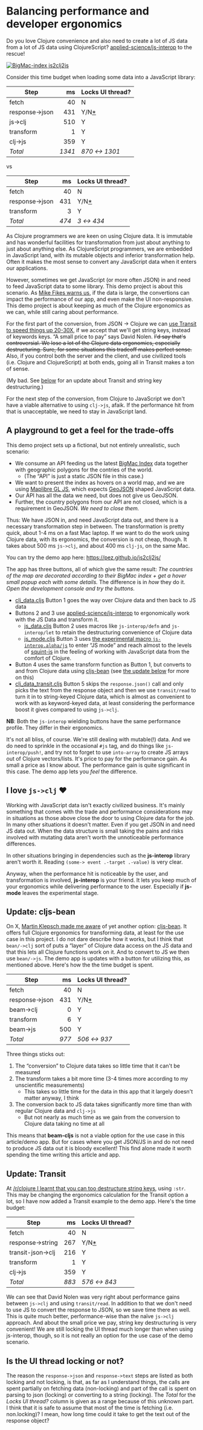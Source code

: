 # Balancing performance and developer ergonomics

Do you love Clojure convenience and also need to create a lot of JS data from a lot of JS data using ClojureScript? [applied-science/js-interop](https://github.com/applied-science/js-interop) to the rescue!

[![BigMac-index js2clj2js](public/js2clj2js-app.jpg)](https://pez.github.io/js2clj2js/)

Consider this time budget when loading some data into a JavaScript library: 

| Step           | ms     | Locks UI thread? |
|----------------|-------:|------|
| fetch          | 40     |  N    |
| response->json | 431    |  Y/N[*](#is-the-ui-thread-locking-or-not)    |
| js->clj        | 510    |  Y   |
| transform      | 1      |  Y    |
| clj->js        | 359    |  Y    |
| *Total*        | *1341* |  *870 <-> 1301*    |

vs

| Step           | ms    | Locks UI thread? |
|----------------|------:|------|
| fetch          | 40    |  N    |
| response->json | 431   |  Y/N[*](#is-the-ui-thread-locking-or-not)    |
| transform      | 3     |  Y    |
| *Total*        | *474* |  *3 <-> 434*    |

As Clojure programmers we are keen on using Clojure data. It is immutable and has wonderful facilities for transformation from just about anything to just about anything else. As ClojureScript programmers, we are embedded in JavaScript land, with its mutable objects and inferior transformation help. Often it makes the most sense to convert any JavaScript data when it enters our applications.

However, sometimes we get JavaScript (or more often JSON) in and need to feed JavaScript data to some library. This demo project is about this scenario. As [Mike Fikes warns us](https://blog.fikesfarm.com/posts/2017-11-09-avoid-converting-javascript-objects.html), if the data is large, the convertions can impact the performance of our app, and even make the UI non-responsive. This demo project is about keeping as much of the Clojure ergonomics as we can, while still caring about performance.

For the first part of the conversion, from JSON -> Clojure we can [use Transit to speed things up 20-30X](https://swannodette.github.io/2014/07/26/transit-clojurescript/), if we accept that we'll get string keys, instead of keywords keys. “A small price to pay” says David Nolen. ~~I'd say that's controversial. We lose a lot of the Clojure data ergonomics, especially destructuring. Sure, for some situations this tradeoff makes perfect sense.~~ Also, if you control both the server and the client, and use civilized tools (i.e. Clojure and ClojureScript) at both ends, going all in Transit makes a ton of sense.

(My bad. See [below](#update-transit) for an update about Transit and string key destructuring.)

For the next step of the conversion, from Clojure to JavaScript we don't have a viable alternative to using `clj->js`, afaik. If the performance hit from that is unacceptable, we need to stay in JavaScript land.

## A playground to get a feel for the trade-offs

This demo project sets up a fictional, but not entirely unrealistic, such scenario:

* We consume an API feeding us the latest [BigMac Index](https://www.economist.com/big-mac-index) data together with geographic polygons for the contries of the world.
  - (The “API” is just a static JSON file in this case.)
* We want to present the index as hovers on a world map, and we are using [Maplibre GL JS](https://maplibre.org/), which expects [GeoJSON](https://geojson.org/) shaped JavaScript data.
* Our API has all the data we need, but does not give us GeoJSON.
* Further, the country polygons from our API are not closed, which is a requirement in GeoJSON. _We need to close them._

Thus: We have JSON in, and need JavaScript data out, and there is a necessary transformation step in between. The transformation is pretty quick, about 1-4 ms on a fast Mac laptop. If we want to do the work using Clojure data, with its ergonomics, the conversion is not cheap, though. It takes about 500 ms `js->clj`, and about 400 ms `clj-js`, on the same Mac.

You can try the demo app here: https://pez.github.io/js2clj2js/

The app has three buttons, all of which give the same result: _The countries of the map are decorated according to their BigMac index + get a hover small popup each with some details._ The difference is in _how_ they do it. _Open the development console and try the buttons._

* [clj_data.cljs](src/js2clj2js/clj_data.cljs) Button 1 goes the way over Clojure data and then back to JS data
* Buttons 2 and 3 use [applied-science/js-interop](https://github.com/applied-science/js-interop) to ergonomically work with the JS Data and transform it.
  * [js_data.cljs](src/js2clj2js/js_data.cljs) Button 2 uses macros like `js-interop/defn` and `js-interop/let` to retain the destructuring convenience of Clojure data
  * [js_mode.cljs](src/js2clj2js/js_mode.cljs) Button 3 uses [the experimental macro `js-interop.alpha/js`](https://github.com/applied-science/js-interop/pull/32) to enter “JS mode” and reach almost to the levels of [squint-js](https://github.com/squint-cljs/squint) in the feeling of working with JavaScript data from the comfort of Clojure.
* Button 4 uses the same transform function as Button 1, but converts to and from Clojure data using [cljs-bean](https://github.com/mfikes/cljs-bean) (see [the update below](#update-cljs-bean) for more on this)
* [clj_data_transit.cljs](src/js2clj2js/clj_data_transit.cljs) Button 5 skips the `response.json()` call and only picks the text from the response object and then we use `transit/read` to turn it in to string-keyed Clojure data, which is almost as convenient to work with as keyword-keyed data, at least considering the performance boost it gives compared to using `js->clj`.

**NB**: Both the `js-interop` wielding buttons have the same performance profile. They differ in their ergonomics.

It's not all bliss, of course. We're still dealing with mutable(!) data. And we do need to sprinkle in the occasional `#js` tag, and do things like `js-interop/push!`, and try not to forget to use `into-array` to create JS arrays out of Clojure vectors/lists. It's price to pay for the performance gain. As small a price as I know about. The performance gain is quite significant in this case. The demo app lets you _feel_ the difference.

## I love `js->clj` ❤️

Working with JavaScript data isn't exactly civilized business. It's mainly something that comes with the trade and performance considerations may in situations as those above close the door to using Clojure data for the job. In many other situations it doesn't matter. Even if you get JSON in and need JS data out. When the data structure is small taking the pains and risks involved with mutating data aren't worth the unnoticeable performance differences.

In other situations bringing in dependencies such as the **js-interop** library aren't worth it. Reading `(some-> event .-target .-value)` is very clear.

Anyway, when the performance hit is noticeable by the user, and transformation is involved, **js-interop** is your friend. It lets you keep much of your ergonomics while delivering performance to the user. Especially if **js-mode** leaves the experimental stage.

## Update: cljs-bean

On X, [Martin Klepsch made me aware](https://twitter.com/martinklepsch/status/1770384388565397941) of yet another option: [cljs-bean](https://github.com/mfikes/cljs-bean). It offers full Clojure ergonomics for transforming data, at least for the use case in this project. I do not dare describe how it works, but I think that `bean/->clj` sort of puts a “layer” of Clojure data access on the JS data and that this lets all Clojure functions work on it. And to convert to JS we then use `bean/->js`. The demo app is updates with a button for utilizing this, as mentioned above. Here's how the the time budget is spent.

| Step           | ms    | Locks UI thread? |
|----------------|------:|------|
| fetch          | 40    |  N    |
| response->json | 431   |  Y/N[*](#is-the-ui-thread-locking-or-not)    |
| beam->clj      | 0     |  Y   |
| transform      | 6     |  Y    |
| beam->js       | 500   |  Y    |
| *Total*        | *977* |  *506 <-> 937*    |

Three things sticks out:

1. The “conversion” to Clojure data takes so little time that it can't be measured
2. The transform takes a bit more time (3-4 times more according to my unscientific measurements)
   * This takes so little time for the data in this app that it largely doesn't matter anyway, I think
3. The conversion back to JS data takes significantly more time than with regular Clojure data and `clj->js`
   * But not nearly as much time as we gain from the conversion to Clojure data taking no time at all

This means that **beam-cljs** is not a viable option for the use case in this article/demo app. But for cases where you get JSON/JS in and do not need to produce JS data out it is bloody excellent! This find alone made it worth spending the time writing this article and app.

## Update: Transit

At [/r/clojure I learnt that you can too destructure string keys](https://www.reddit.com/r/Clojure/comments/1bja3cf/comment/kvqfv34/?utm_source=share&utm_medium=web3x&utm_name=web3xcss&utm_term=1&utm_content=share_button), using `:str`. This may be changing the ergonomics calculation for the Transit option a lot, so I have now added a Transit example to the demo app. Here's the time budget:

| Step              | ms     | Locks UI thread? |
|-------------------|-------:|------|
| fetch             | 40     |  N    |
| response->string  | 267    |  Y/N[*](#is-the-ui-thread-locking-or-not)    |
| transit-json->clj | 216    |  Y   |
| transform         | 1      |  Y    |
| clj->js           | 359    |  Y    |
| *Total*           | *883*  |  *576 <-> 843*    |

We can see that David Nolen was very right about performance gains between `js->clj` and using `transit/read`. In addition to that we don't need to use JS to convert the response to JSON, so we save time there as well. This is quite much better, performance-wise than the naïve `js->clj` approach. And about the small price we pay, string key destructuring is very convenient! We are still locking the UI thread much longer than when using js-interop, though, so it is not really an option for the use case of the demo scenario.

## Is the UI thread locking or not?

The reason the `response->json` and `response->text` steps are listed as both locking and not locking, is that, as far as I understand things, the calls are spent partially on fetching data (non-locking) and part of the call is spent on parsing to json (locking) or converting to a string (locking). The *Total* for the *Locks UI thread?* column is given as a range because of this unknown part. I think that it is safe to assume that most of the time is fetching (i.e. non.locking)? I mean, how long time could it take to get the text out of the response object?